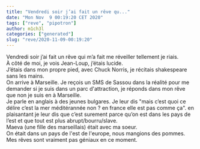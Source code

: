 ```yaml
---
title: "Vendredi soir j’ai fait un rêve qu..."
date: "Mon Nov  9 00:19:20 CET 2020"
tags: ["reve", "pipotron"]
author: m1ch3l
categories: ["generated"]
slug: "reve/2020-11-09-00:19:20"
---
```


Vendredi soir j’ai fait un rêve qui m’a fait me réveiller tellement je riais.<br>
À côté de moi, je vois Jean-Loup, j’étais lucide.<br>
J’étais dans mon propre pied, avec Chuck Norris, je récitais shakespeare sans les mains.<br>
On arrive à Marseille. Je reçois un SMS de Sassou dans la réalité pour me demander si je suis dans un parc d'attraction, je réponds dans mon rêve que non je suis en à Marseille.<br>
Je parle en anglais à des jeunes bulgares. Je leur dis "mais c’est quoi ce délire c’est la mer méditérannée non ? en france elle est pas comme ça". en plaisantant je leur dis que c’est surement parce qu’on est dans les pays de l’est et que tout est plus abrupt/bourru/slave.<br>
Maeva (une fille des marseillais) était avec ma soeur.<br>
On était dans un pays de l'est de l'europe, nous mangions des pommes.<br>
Mes rêves sont vraiment pas géniaux en ce moment.<br>
